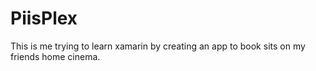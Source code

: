 # PiisPlex
This is me trying to learn xamarin by creating an app to book sits on my friends home cinema.
